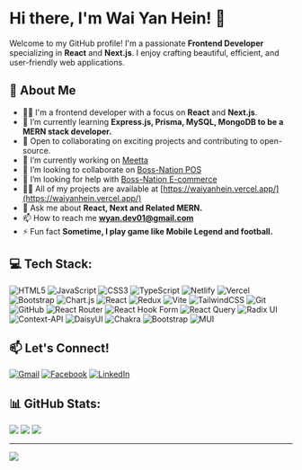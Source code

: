# Hi there, I'm Wai Yan Hein! 👋

Welcome to my GitHub profile! I'm a passionate **Frontend Developer** specializing in **React** and **Next.js**. I enjoy crafting beautiful, efficient, and user-friendly web applications.

## 🚀 About Me

- 🧑‍💻 I'm a frontend developer with a focus on **React** and **Next.js**.
- 🌱 I’m currently learning **Express.js, Prisma, MySQL, MongoDB to be a MERN stack developer.**
- 💼 Open to collaborating on exciting projects and contributing to open-source.
- 🔭 I’m currently working on [Meetta](https://meetta.org/)
- 👯 I’m looking to collaborate on [Boss-Nation POS](https://boss-pos.vercel.app/)
- 🤝 I’m looking for help with [Boss-Nation E-commerce](https://boss-e-commerce.vercel.app/)
- 👨‍💻 All of my projects are available at [https://waiyanhein.vercel.app/](https://waiyanhein.vercel.app/)
- 💬 Ask me about **React, Next and Related MERN.**
- 📫 How to reach me **wyan.dev01@gmail.com**
- ⚡ Fun fact **Sometime, I play game like Mobile Legend and football.**

## 💻 Tech Stack:
![HTML5](https://img.shields.io/badge/html5-%23E34F26.svg?style=for-the-badge&logo=html5&logoColor=white) ![JavaScript](https://img.shields.io/badge/javascript-%23323330.svg?style=for-the-badge&logo=javascript&logoColor=%23F7DF1E) ![CSS3](https://img.shields.io/badge/css3-%231572B6.svg?style=for-the-badge&logo=css3&logoColor=white) ![TypeScript](https://img.shields.io/badge/typescript-%23007ACC.svg?style=for-the-badge&logo=typescript&logoColor=white) ![Netlify](https://img.shields.io/badge/netlify-%23000000.svg?style=for-the-badge&logo=netlify&logoColor=#00C7B7) ![Vercel](https://img.shields.io/badge/vercel-%23000000.svg?style=for-the-badge&logo=vercel&logoColor=white) ![Bootstrap](https://img.shields.io/badge/bootstrap-%238511FA.svg?style=for-the-badge&logo=bootstrap&logoColor=white) ![Chart.js](https://img.shields.io/badge/chart.js-F5788D.svg?style=for-the-badge&logo=chart.js&logoColor=white) ![React](https://img.shields.io/badge/react-%2320232a.svg?style=for-the-badge&logo=react&logoColor=%2361DAFB) ![Redux](https://img.shields.io/badge/redux-%23593d88.svg?style=for-the-badge&logo=redux&logoColor=white) ![Vite](https://img.shields.io/badge/vite-%23646CFF.svg?style=for-the-badge&logo=vite&logoColor=white) ![TailwindCSS](https://img.shields.io/badge/tailwindcss-%2338B2AC.svg?style=for-the-badge&logo=tailwind-css&logoColor=white) ![Git](https://img.shields.io/badge/git-%23F05033.svg?style=for-the-badge&logo=git&logoColor=white) ![GitHub](https://img.shields.io/badge/github-%23121011.svg?style=for-the-badge&logo=github&logoColor=white) ![React Router](https://img.shields.io/badge/React_Router-CA4245?style=for-the-badge&logo=react-router&logoColor=white) ![React Hook Form](https://img.shields.io/badge/React%20Hook%20Form-%23EC5990.svg?style=for-the-badge&logo=reacthookform&logoColor=white) ![React Query](https://img.shields.io/badge/-React%20Query-FF4154?style=for-the-badge&logo=react%20query&logoColor=white) ![Radix UI](https://img.shields.io/badge/radix%20ui-161618.svg?style=for-the-badge&logo=radix-ui&logoColor=white) ![Context-API](https://img.shields.io/badge/Context--Api-000000?style=for-the-badge&logo=react) ![DaisyUI](https://img.shields.io/badge/daisyui-5A0EF8?style=for-the-badge&logo=daisyui&logoColor=white) ![Chakra](https://img.shields.io/badge/chakra-%234ED1C5.svg?style=for-the-badge&logo=chakraui&logoColor=white) ![Bootstrap](https://img.shields.io/badge/bootstrap-%238511FA.svg?style=for-the-badge&logo=bootstrap&logoColor=white) ![MUI](https://img.shields.io/badge/MUI-%230081CB.svg?style=for-the-badge&logo=mui&logoColor=white)

## 📫 Let's Connect!

[![Gmail](https://img.shields.io/badge/Gmail-D14836?style=for-the-badge&logo=gmail&logoColor=white)](mailto:wyan.dev01@gmail.com)
[![Facebook](https://img.shields.io/badge/Facebook-1877F2?style=for-the-badge&logo=facebook&logoColor=white)](https://www.facebook.com/profile.php?id=100080279465831)
[![LinkedIn](https://img.shields.io/badge/LinkedIn-0A66C2?style=for-the-badge&logo=linkedin&logoColor=white)](https://linkedin.com/in/wai-yan-hein-a69827258)


## 📊 GitHub Stats:
![](https://github-readme-stats.vercel.app/api?username=waiyanhein01&theme=dark&hide_border=false&include_all_commits=true&count_private=true)
![](https://github-readme-streak-stats.herokuapp.com/?user=waiyanhein01&theme=dark&hide_border=false)
![](https://github-readme-stats.vercel.app/api/top-langs/?username=waiyanhein01&theme=dark&hide_border=false&include_all_commits=true&count_private=true&layout=compact)

---
[![](https://visitcount.itsvg.in/api?id=waiyanhein01&icon=0&color=0)](https://visitcount.itsvg.in)

<!-- Proudly created with GPRM ( https://gprm.itsvg.in ) -->
